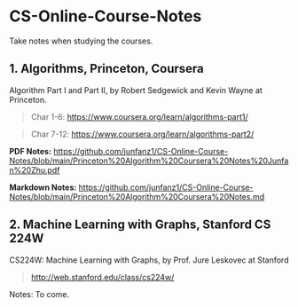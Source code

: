 # CS-Online-Course-Notes

Take notes when studying the courses.

## 1. Algorithms, Princeton, Coursera

Algorithm Part I and Part II, by Robert Sedgewick and Kevin Wayne at Princeton.

> Char 1-6: https://www.coursera.org/learn/algorithms-part1/

> Char 7-12: https://www.coursera.org/learn/algorithms-part2/

__PDF Notes:__ https://github.com/junfanz1/CS-Online-Course-Notes/blob/main/Princeton%20Algorithm%20Coursera%20Notes%20Junfan%20Zhu.pdf

__Markdown Notes:__ https://github.com/junfanz1/CS-Online-Course-Notes/blob/main/Princeton%20Algorithm%20Coursera%20Notes.md

## 2. Machine Learning with Graphs, Stanford CS 224W

CS224W: Machine Learning with Graphs, by Prof. Jure Leskovec at Stanford

> http://web.stanford.edu/class/cs224w/

Notes: To come.
